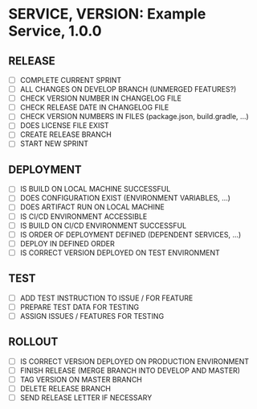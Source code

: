 # SERVICE, VERSION: Example Service, 1.0.0

## RELEASE

- [ ] COMPLETE CURRENT SPRINT
- [ ] ALL CHANGES ON DEVELOP BRANCH (UNMERGED FEATURES?)
- [ ] CHECK VERSION NUMBER IN CHANGELOG FILE
- [ ] CHECK RELEASE DATE IN CHANGELOG FILE
- [ ] CHECK VERSION NUMBERS IN FILES (package.json, build.gradle, ...)
- [ ] DOES LICENSE FILE EXIST
- [ ] CREATE RELEASE BRANCH
- [ ] START NEW SPRINT

## DEPLOYMENT

- [ ] IS BUILD ON LOCAL MACHINE SUCCESSFUL
- [ ] DOES CONFIGURATION EXIST (ENVIRONMENT VARIABLES, ...)
- [ ] DOES ARTIFACT RUN ON LOCAL MACHINE
- [ ] IS CI/CD ENVIRONMENT ACCESSIBLE
- [ ] IS BUILD ON CI/CD ENVIRONMENT SUCCESSFUL
- [ ] IS ORDER OF DEPLOYMENT DEFINED (DEPENDENT SERVICES, ...)
- [ ] DEPLOY IN DEFINED ORDER
- [ ] IS CORRECT VERSION DEPLOYED ON TEST ENVIRONMENT

## TEST

- [ ] ADD TEST INSTRUCTION TO ISSUE / FOR FEATURE
- [ ] PREPARE TEST DATA FOR TESTING
- [ ] ASSIGN ISSUES / FEATURES FOR TESTING

## ROLLOUT

- [ ] IS CORRECT VERSION DEPLOYED ON PRODUCTION ENVIRONMENT
- [ ] FINISH RELEASE (MERGE BRANCH INTO DEVELOP AND MASTER)
- [ ] TAG VERSION ON MASTER BRANCH
- [ ] DELETE RELEASE BRANCH
- [ ] SEND RELEASE LETTER IF NECESSARY
